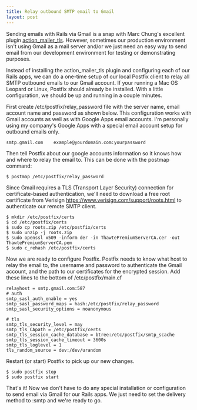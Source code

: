 ```yaml
---
title: Relay outbound SMTP email to Gmail
layout: post
---
```


Sending emails with Rails via Gmail is a snap with Marc Chung's excellent plugin [action_mailer_tls](http://code.openrain.com/rails/action_mailer_tls). However, sometimes our production environment isn't using Gmail as a mail server and/or we just need an easy way to send email from our development environment for testing or demonstrating purposes.

Instead of installing the action_mailer_tls plugin and configuring each of our Rails apps, we can do a one-time setup of our local Postfix client to relay all SMTP outbound emails to our Gmail account. If your running a Mac OS Leopard or Linux, Postfix should already be installed. With a little configuration, we should be up and running in a couple minutes.

First create /etc/postfix/relay_password file with the server name, email account name and password as shown below. This configuration works with Gmail accounts as well as with Google Apps email accounts. I'm personally using my company's Google Apps with a special email account setup for outbound emails only.

    smtp.gmail.com    example@yourdomain.com:yourpassword

Then tell Postfix about our google accounts information so it knows how and where to relay the email to. This can be done with the postmap command:

    $ postmap /etc/postfix/relay_password

Since Gmail requires a TLS (Transport Layer Security) connection for certificate-based authentication, we'll need to download a free root certificate from Verisign <a href="https://www.verisign.com/support/roots.html" rel="external">https://www.verisign.com/support/roots.html</a> to authenticate our remote SMTP client.

    $ mkdir /etc/postfix/certs
    $ cd /etc/postfix/certs
    $ sudo cp roots.zip /etc/postfix/certs
    $ sudo unzip -j roots.zip
    $ sudo openssl x509 -inform der -in ThawtePremiumServerCA.cer -out  ThawtePremiumServerCA.pem
    $ sudo c_rehash /etc/postfix/certs

Now we are ready to configure Postfix. Postfix needs to know what host to relay the email to, the username and password to authenticate the Gmail account, and the path to our certificates for the encrypted session.  Add these lines to the bottom of /etc/postfix/main.cf

    relayhost = smtp.gmail.com:587
    # auth
    smtp_sasl_auth_enable = yes
    smtp_sasl_password_maps = hash:/etc/postfix/relay_password
    smtp_sasl_security_options = noanonymous

    # tls
    smtp_tls_security_level = may
    smtp_tls_CApath = /etc/postfix/certs
    smtp_tls_session_cache_database = btree:/etc/postfix/smtp_scache
    smtp_tls_session_cache_timeout = 3600s
    smtp_tls_loglevel = 1
    tls_random_source = dev:/dev/urandom

Restart (or start) Postfix to pick up our new changes.

    $ sudo postfix stop
    $ sudo postfix start

That's it! Now we don't have to do any special installation or configuration to send email via Gmail for our Rails apps. We just need to set the delivery method to :smtp and we're ready to go.


